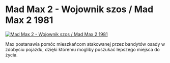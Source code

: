 Mad Max 2 - Wojownik szos / Mad Max 2 1981 
=============
[![Mad Max 2 - Wojownik szos / Mad Max 2 1981 ](http://vidos.pl/images/player.gif)](http://vidos.pl/mad-max-2-wojownik-szos-mad-max-2-1981)

 Max postanawia pomóc mieszkańcom atakowanej przez bandytów osady w zdobyciu pojazdu, dzięki któremu mogliby poszukać lepszego miejsca do życia.
